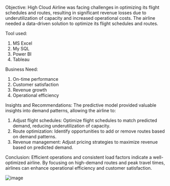 Objective:
High Cloud Airline was facing challenges in optimizing its flight schedules and routes, resulting in significant revenue losses due to underutilization of capacity and increased operational costs. The airline needed a data-driven solution to optimize its flight schedules and routes.

Tool used:
1. MS Excel
2. My SQL
3. Power BI
4. Tableau

Business Need:
1. On-time performance
2. Customer satisfaction
3. Revenue growth
4. Operational efficiency

Insights and Recommendations:
The predictive model provided valuable insights into demand patterns, allowing the airline to:
1. Adjust flight schedules: Optimize flight schedules to match predicted demand, reducing underutilization of capacity.
2. Route optimization: Identify opportunities to add or remove routes based on demand patterns.
3. Revenue management: Adjust pricing strategies to maximize revenue based on predicted demand.

Conclusion: 
Efficient operations and consistent load factors indicate a well-optimized airline. By focusing on high-demand routes and peak travel times, airlines can enhance operational efficiency and customer satisfaction.

![image](https://github.com/user-attachments/assets/a7ef255e-2325-4e26-82fa-a30a0641c334)

